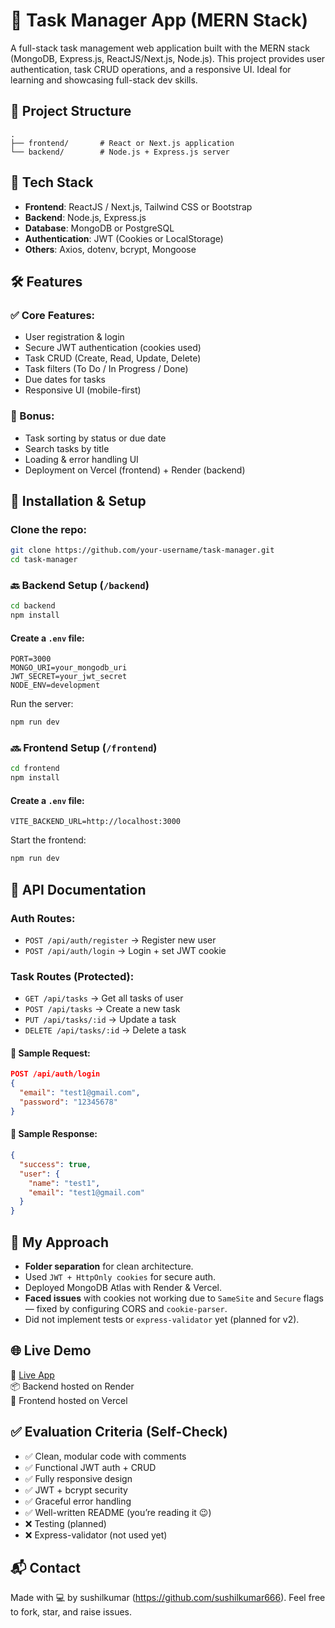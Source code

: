 # 📝 Task Manager App (MERN Stack)

A full-stack task management web application built with the MERN stack (MongoDB, Express.js, ReactJS/Next.js, Node.js). This project provides user authentication, task CRUD operations, and a responsive UI. Ideal for learning and showcasing full-stack dev skills.

## 📁 Project Structure

```
.
├── frontend/       # React or Next.js application
└── backend/        # Node.js + Express.js server
```

## 🚀 Tech Stack

- **Frontend**: ReactJS / Next.js, Tailwind CSS or Bootstrap  
- **Backend**: Node.js, Express.js  
- **Database**: MongoDB or PostgreSQL  
- **Authentication**: JWT (Cookies or LocalStorage)  
- **Others**: Axios, dotenv, bcrypt, Mongoose

## 🛠 Features

### ✅ Core Features:
- User registration & login
- Secure JWT authentication (cookies used)
- Task CRUD (Create, Read, Update, Delete)
- Task filters (To Do / In Progress / Done)
- Due dates for tasks
- Responsive UI (mobile-first)

### 🎁 Bonus:
- Task sorting by status or due date
- Search tasks by title
- Loading & error handling UI
- Deployment on Vercel (frontend) + Render (backend)

## 🔧 Installation & Setup

### Clone the repo:
```bash
git clone https://github.com/your-username/task-manager.git
cd task-manager
```

### 🔙 Backend Setup (`/backend`)
```bash
cd backend
npm install
```

#### Create a `.env` file:
```env
PORT=3000
MONGO_URI=your_mongodb_uri
JWT_SECRET=your_jwt_secret
NODE_ENV=development
```

Run the server:
```bash
npm run dev
```

### 🔜 Frontend Setup (`/frontend`)
```bash
cd frontend
npm install
```

#### Create a `.env` file:
```env
VITE_BACKEND_URL=http://localhost:3000
```

Start the frontend:
```bash
npm run dev
```

## 📡 API Documentation

### Auth Routes:
- `POST /api/auth/register` → Register new user  
- `POST /api/auth/login` → Login + set JWT cookie  

### Task Routes (Protected):
- `GET /api/tasks` → Get all tasks of user  
- `POST /api/tasks` → Create a new task  
- `PUT /api/tasks/:id` → Update a task  
- `DELETE /api/tasks/:id` → Delete a task  

#### 🧪 Sample Request:
```json
POST /api/auth/login
{
  "email": "test1@gmail.com",
  "password": "12345678"
}
```

#### 🧾 Sample Response:
```json
{
  "success": true,
  "user": {
    "name": "test1",
    "email": "test1@gmail.com"
  }
}
```

## 🧠 My Approach

- **Folder separation** for clean architecture.
- Used `JWT + HttpOnly cookies` for secure auth.
- Deployed MongoDB Atlas with Render & Vercel.
- **Faced issues** with cookies not working due to `SameSite` and `Secure` flags — fixed by configuring CORS and `cookie-parser`.
- Did not implement tests or `express-validator` yet (planned for v2).

## 🌐 Live Demo

🔗 [Live App](https://task-manager-ashy-five-22.vercel.app/)  
📦 Backend hosted on Render  
🎨 Frontend hosted on Vercel

## ✅ Evaluation Criteria (Self-Check)

- ✅ Clean, modular code with comments
- ✅ Functional JWT auth + CRUD
- ✅ Fully responsive design
- ✅ JWT + bcrypt security
- ✅ Graceful error handling
- ✅ Well-written README (you’re reading it 😉)
- ❌ Testing (planned)
- ❌ Express-validator (not used yet)

## 📬 Contact

Made with 💻 by sushilkumar (https://github.com/sushilkumar666). Feel free to fork, star, and raise issues.
